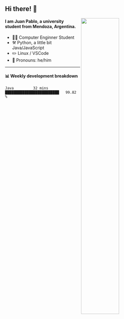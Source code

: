 ## Hi there! :wave:

[<img align="right" width="50%" src="https://github-readme-stats.vercel.app/api?username=juampi20&show_icons=true">](https://metrics.lecoq.io/juampi20?template=classic)

#### I am **Juan Pablo**, a university student from Mendoza, Argentina.

-   :man_student: Computer Enginner Student
-   :hammer_and_pick: Python, a little bit Java/JavaScript
-   :pencil2: Linux / VSCode
-   :man: Pronouns: he/him



---

#### :bar_chart: Weekly development breakdown

<!--START_SECTION:waka-->
```text
Java         32 mins         █████████████████████████   99.82 % 
```
<!--END_SECTION:waka-->
